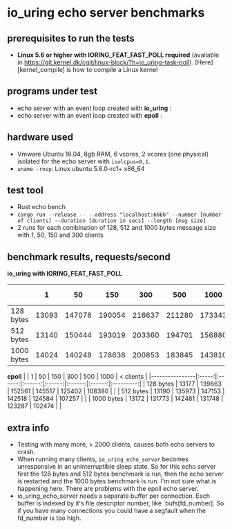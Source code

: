 # io_uring echo server benchmarks

## prerequisites to run the tests
* __Linux 5.6 or higher with IORING_FEAT_FAST_POLL required__ (available in https://git.kernel.dk/cgit/linux-block/?h=io_uring-task-poll). [Here][kernel_compile] is how to compile a Linux kernel

## programs under test
* echo server with an event loop created with __io_uring__ :
* echo server with an event loop created with __epoll__ :

## hardware used
* Vmware Ubuntu 18.04, 8gb RAM, 6 vcores, 2 vcores (one physical) isolated for the echo server with `isolcpus=0,1`.
* `uname -rnsp`: Linux ubuntu 5.6.0-rc1+ x86_64



## test tool
* Rust echo bench
* `cargo run --release -- --address "localhost:6666" --number [number of clients] --duration [duration in secs] --length [msg size]`
* 2 runs for each combination of 128, 512 and 1000 bytes message size with 1, 50, 150 and 300 clients




## benchmark results, requests/second

**io_uring with IORING_FEAT_FAST_POLL**

|            | 1     | 50     | 150    | 300    | 500    | 1000   | < clients |
|------------|:-----:|:------:|:------:|:------:|:------:|:------:|:---------:|
| 128 bytes  | 13093 | 147078 | 190054 | 216637 | 211280 | 173343 |           |
| 512 bytes  | 13140 | 150444 | 193019 | 203360 | 194701 | 156880 |           |
| 1000 bytes | 14024 | 140248 | 178638 | 200853 | 183845 | 143810 |           |




**epoll**
|                | 1     | 50     | 150    | 300    | 500    | 1000   | < clients |
|----------------|:-----:|:------:|:------:|:------:|:------:|:------:|:---------:|
|  128 bytes     | 13177 | 139863 | 152561 | 145517 | 125402 | 108380 | |
|  512 bytes     | 13190 | 135973 | 147153 | 142518 | 124584 | 107257 | |
|  1000 bytes    | 13172 | 131773 | 142481 | 131748 | 123287 | 102474 | |





## extra info
* Testing with many more, > 2000 clients, causes both echo servers to crash.
* When running many clients, `io_uring_echo_server` becomes unresponsive in an uninterruptible sleep state. So for this echo server first the 128 bytes and 512 bytes benchmark is run, then the echo server is restarted and the 1000 bytes benchmark is run. I'm not sure what is happening here. There are problems with the epoll echo server.
* io_uring_echo_server needs a separate buffer per connection. Each buffer is indexed by it's file descriptor number, like `bufs[fd_number]. So if you have many connections you could have a segfault when the fd_number is too high.



[kernle_compile]: https://www.cyberciti.biz/tips/compiling-linux-kernel-26.html